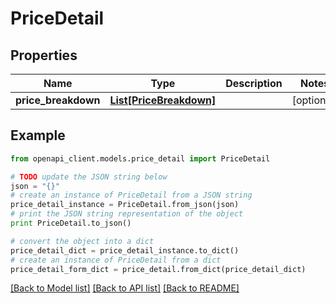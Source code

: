 # PriceDetail


## Properties
Name | Type | Description | Notes
------------ | ------------- | ------------- | -------------
**price_breakdown** | [**List[PriceBreakdown]**](PriceBreakdown.md) |  | [optional] 

## Example

```python
from openapi_client.models.price_detail import PriceDetail

# TODO update the JSON string below
json = "{}"
# create an instance of PriceDetail from a JSON string
price_detail_instance = PriceDetail.from_json(json)
# print the JSON string representation of the object
print PriceDetail.to_json()

# convert the object into a dict
price_detail_dict = price_detail_instance.to_dict()
# create an instance of PriceDetail from a dict
price_detail_form_dict = price_detail.from_dict(price_detail_dict)
```
[[Back to Model list]](../README.md#documentation-for-models) [[Back to API list]](../README.md#documentation-for-api-endpoints) [[Back to README]](../README.md)


